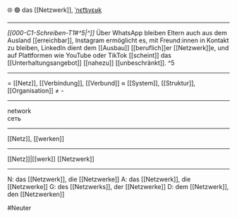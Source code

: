 🌐 🟢 das [[Netzwerk]], [ˈnɛt͡svɛʁk](https://youglish.com/pronounce/Netzwerk/german)

---
*[[000-C1-Schreiben-T1#^5|^]]* Über WhatsApp bleiben Eltern auch aus dem Ausland [[erreichbar]], Instagram ermöglicht es, mit Freund:innen in Kontakt zu bleiben, LinkedIn dient dem [[Ausbau]] [[beruflich]]er [[Netzwerk]]e, und auf Plattformen wie YouTube oder TikTok [[scheint]] das [[Unterhaltungsangebot]] [[nahezu]] [[unbeschränkt]]. ^5

---
= [[Netz]], [[Verbindung]], [[Verbund]]
≈ [[System]], [[Struktur]], [[Organisation]]
≠  -

---
network  
сеть

---
[[Netz]], [[werken]]

---
[[Netz]]|[[werk]]
[[Netzwerk]]


---
N: das [[Netzwerk]], die [[Netzwerke]]
A: das [[Netzwerk]], die [[Netzwerke]]
G: des [[Netzwerks]], der [[Netzwerke]]
D: dem [[Netzwerk]], den [[Netzwerken]]

#Neuter 